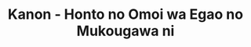 --- 
title: "Kanon - Honto no Omoi wa Egao no Mukougawa ni"
publishdate: "2019-5-15T16:48:46+02:00"
src: "https://365manga.net/manga/kanon-honto-no-omoi-wa-egao-no-mukougawa-ni"
image: "https://data.365manga.net/images/thumbnails/19328-kanon-honto-no-omoi-wa-egao-no-mukougawa-ni.jpg"
description: "Kanon's story, set in the middle of winter, regards a group of five girls who are connected back to the same boy. Yuichi Aizawa, the main protagonist, had visited the city where the story takes place seven years prior to the story's beginning. In the beginning Yuichi is very detached from the city and its inhabitants. Prior to his return, it is decided that he is to stay with his…"
---